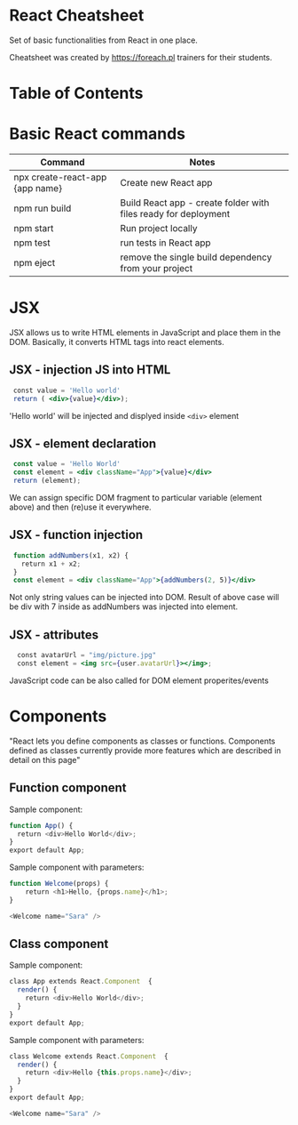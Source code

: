 # React Cheatsheet
Set of basic functionalities from React in one place. 

Cheatsheet was created by https://foreach.pl trainers for their students.

# Table of Contents


 Basic React commands
=================

| Command  | Notes | 
| ------------- | ------------- | 
| npx create-react-app {app name} | Create new React app |
| npm run build  | Build React app - create folder with files ready for deployment | 
| npm start  | Run project locally | 
| npm test  | run tests in React app |
| npm eject | remove the single build dependency from your project |

 

JSX
=================

JSX allows us to write HTML elements in JavaScript and place them in the DOM. Basically, it converts HTML tags into react elements.

## JSX - injection JS into HTML

```jsx
 const value = 'Hello world'
 return ( <div>{value}</div>);
```
'Hello world' will be injected and displyed inside `<div>` element

## JSX - element declaration

```jsx
 const value = 'Hello World'
 const element = <div className="App">{value}</div>
 return (element);
```
We can assign specific DOM fragment to particular variable (element above) and then (re)use it everywhere.

## JSX - function injection

```jsx
 function addNumbers(x1, x2) {
   return x1 + x2;
 }
 const element = <div className="App">{addNumbers(2, 5)}</div>
```
Not only string values can be injected into DOM. Result of above case will be div with 7 inside as addNumbers was injected into element.

## JSX - attributes
```jsx
  const avatarUrl = "img/picture.jpg"
  const element = <img src={user.avatarUrl}></img>;
```
JavaScript code can be also called for DOM element properites/events


Components
=================

"React lets you define components as classes or functions. Components defined as classes currently provide more features which are described in detail on this page"

## Function component

Sample component:
```jsx
function App() {
  return <div>Hello World</div>;
}
export default App;
```

Sample component with parameters:

```js
function Welcome(props) {
    return <h1>Hello, {props.name}</h1>;
}
```
```js
<Welcome name="Sara" />
```

## Class component

Sample component:
```js
class App extends React.Component  {
  render() {
    return <div>Hello World</div>;
  }
}
export default App;
```

Sample component with parameters:

```js
class Welcome extends React.Component  {
  render() {
    return <div>Hello {this.props.name}</div>;
  }
}
export default App;
```
```js
<Welcome name="Sara" />
```
